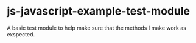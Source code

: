 # js-javascript-example-test-module

A basic test module to help make sure that the methods I make work as exspected.